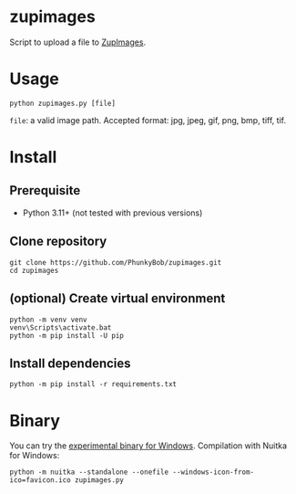 # zupimages

Script to upload a file to [ZupImages](https://www.zupimages.net).

# Usage

```
python zupimages.py [file]
```

`file`: a valid image path. Accepted format: jpg, jpeg, gif, png, bmp, tiff, tif.

# Install
## Prerequisite
- Python 3.11+ (not tested with previous versions)

## Clone repository
```
git clone https://github.com/PhunkyBob/zupimages.git
cd zupimages
```

## (optional) Create virtual environment
```
python -m venv venv
venv\Scripts\activate.bat
python -m pip install -U pip
```

## Install dependencies
```
python -m pip install -r requirements.txt
```

# Binary

You can try the [experimental binary for Windows](https://github.com/PhunkyBob/zupimages/releases/latest). 
Compilation with Nuitka for Windows: 
```
python -m nuitka --standalone --onefile --windows-icon-from-ico=favicon.ico zupimages.py
```
